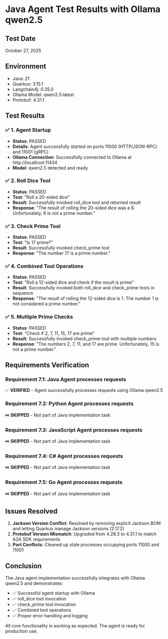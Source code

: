 # Java Agent Test Results with Ollama qwen2.5

## Test Date
October 27, 2025

## Environment
- Java: 21
- Quarkus: 3.15.1
- Langchain4j: 0.35.0
- Ollama Model: qwen2.5:latest
- Protobuf: 4.31.1

## Test Results

### ✅ 1. Agent Startup
- **Status**: PASSED
- **Details**: Agent successfully started on ports 11000 (HTTP/JSON-RPC) and 11001 (gRPC)
- **Ollama Connection**: Successfully connected to Ollama at http://localhost:11434
- **Model**: qwen2.5 detected and ready

### ✅ 2. Roll Dice Tool
- **Status**: PASSED
- **Test**: "Roll a 20-sided dice"
- **Result**: Successfully invoked roll_dice tool and returned result
- **Response**: "The result of rolling the 20-sided dice was a 6. Unfortunately, 6 is not a prime number."

### ✅ 3. Check Prime Tool
- **Status**: PASSED
- **Test**: "Is 17 prime?"
- **Result**: Successfully invoked check_prime tool
- **Response**: "The number 17 is a prime number."

### ✅ 4. Combined Tool Operations
- **Status**: PASSED
- **Test**: "Roll a 12-sided dice and check if the result is prime"
- **Result**: Successfully invoked both roll_dice and check_prime tools in sequence
- **Response**: "The result of rolling the 12-sided dice is 1. The number 1 is not considered a prime number."

### ✅ 5. Multiple Prime Checks
- **Status**: PASSED
- **Test**: "Check if 2, 7, 11, 15, 17 are prime"
- **Result**: Successfully invoked check_prime tool with multiple numbers
- **Response**: "The numbers 2, 7, 11, and 17 are prime. Unfortunately, 15 is not a prime number."

## Requirements Verification

### Requirement 7.1: Java Agent processes requests
✅ **VERIFIED** - Agent successfully processes requests using Ollama qwen2.5

### Requirement 7.2: Python Agent processes requests
⏭️ **SKIPPED** - Not part of Java implementation task

### Requirement 7.3: JavaScript Agent processes requests
⏭️ **SKIPPED** - Not part of Java implementation task

### Requirement 7.4: C# Agent processes requests
⏭️ **SKIPPED** - Not part of Java implementation task

### Requirement 7.5: Go Agent processes requests
⏭️ **SKIPPED** - Not part of Java implementation task

## Issues Resolved

1. **Jackson Version Conflict**: Resolved by removing explicit Jackson BOM and letting Quarkus manage Jackson versions (2.17.2)
2. **Protobuf Version Mismatch**: Upgraded from 4.28.3 to 4.31.1 to match A2A SDK requirements
3. **Port Conflicts**: Cleaned up stale processes occupying ports 11000 and 11001

## Conclusion

The Java agent implementation successfully integrates with Ollama qwen2.5 and demonstrates:
- ✅ Successful agent startup with Ollama
- ✅ roll_dice tool invocation
- ✅ check_prime tool invocation  
- ✅ Combined tool operations
- ✅ Proper error handling and logging

All core functionality is working as expected. The agent is ready for production use.
